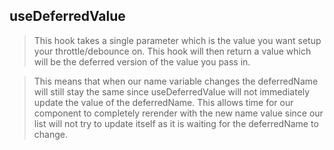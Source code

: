 ## useDeferredValue

> This hook takes a single parameter which is the value you want setup your throttle/debounce on. This hook will then return a value which will be the deferred version of the value you pass in.

>  This means that when our name variable changes the deferredName will still stay the same since useDeferredValue will not immediately update the value of the deferredName. This allows time for our component to completely rerender with the new name value since our list will not try to update itself as it is waiting for the deferredName to change. 